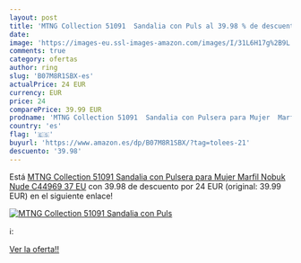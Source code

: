 ```yaml
---
layout: post
title: 'MTNG Collection 51091  Sandalia con Puls al 39.98 % de descuento'
date: 
image: 'https://images-eu.ssl-images-amazon.com/images/I/31L6H17g%2B9L._SL200_.jpg'
comments: true
category: ofertas
author: ring
slug: 'B07M8R1SBX-es'
actualPrice: 24 EUR
currency: EUR
price: 24
comparePrice: 39.99 EUR
prodname: 'MTNG Collection 51091  Sandalia con Pulsera para Mujer  Marfil  Nobuk Nude C44969   37 EU'
country: 'es'
flag: '🇪🇸'
buyurl: 'https://www.amazon.es/dp/B07M8R1SBX/?tag=tolees-21'
descuento: '39.98'
---
```


Está [MTNG Collection 51091  Sandalia con Pulsera para Mujer  Marfil  Nobuk Nude C44969   37 EU](https://www.amazon.es/dp/B07M8R1SBX/?tag=tolees-21) con 39.98 de descuento por 24 EUR (original: 39.99 EUR) en el siguiente enlace!

[![MTNG Collection 51091  Sandalia con Puls](https://images-eu.ssl-images-amazon.com/images/I/31L6H17g%2B9L._SL200_.jpg)](https://www.amazon.es/dp/B07M8R1SBX/?tag=tolees-21)

ℹ️:


[Ver la oferta!!](https://www.amazon.es/dp/B07M8R1SBX/?tag=tolees-21)
